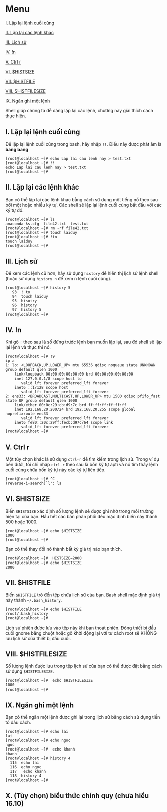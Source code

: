 # Menu
[I. Lặp lại lệnh cuối cùng](#lap_lai_lenh_cuoi_cung)

[II. Lặp lại các lệnh khác](#lap_lai_cac_lenh_khac)

[III. Lịch sử](#lich_su)

[IV. !n](#!n)

[V. Ctrl r](#ctrl_r)

[VI. $HISTSIZE](#HISTSIZE)

[VII. $HISTFILE](#HISTFILE)

[VIII. $HISTFILESIZE](#HISTFILESIZE)

[IX. Ngăn ghi một lệnh](#ngan_ghi_mot_lenh)




Shell giúp chúng ta dễ dàng lặp lại các lệnh, chương này giải thích cách thực hiện.

<a name="lap_lai_lenh_cuoi_cung"></a>
## I. Lặp lại lệnh cuối cùng
Để lặp lại lệnh cuối cùng trong bash, hãy nhập `!!`. Điều này được phát âm là **bang bang**
```
[root@localhost ~]# echo Lap lai cau lenh nay > test.txt
[root@localhost ~]# !!
echo Lap lai cau lenh nay > test.txt
[root@localhost ~]#
```

<a name="lap_lai_cac_lenh_khac"></a>
## II. Lặp lại các lệnh khác
Bạn có thể lặp lại các lệnh khác bằng cách sử dụng một tiếng nổ theo sau bởi một hoặc nhiều ký tự. Các shell sẽ lặp lại lệnh cuối cùng bắt đầu với các ký tự đó.
```
[root@localhost ~]# ls
anaconda-ks.cfg  file42.txt  test.txt
[root@localhost ~]# rm -rf file42.txt
[root@localhost ~]# touch laiduy
[root@localhost ~]# !to
touch laiduy
[root@localhost ~]#
```

<a name="lich_su"></a>

## III. Lịch sử
Để xem các lệnh cũ hơn, hãy sử dụng `history` để hiển thị lịch sử lệnh shell (hoặc sử dụng `history n` để xem n lệnh cuối cùng).
```
[root@localhost ~]# history 5
   93  ! to
   94  touch laiduy
   95  hisotry
   96  history
   97  history 5
[root@localhost ~]#
```

<a name="!n"></a>

## IV. !n
Khi gõ `!` theo sau là số đứng trước lệnh bạn muốn lặp lại, sau đó
shell sẽ lặp lại lệnh và thực thi nó.
```
[root@localhost ~]# !9
ip a
1: lo: <LOOPBACK,UP,LOWER_UP> mtu 65536 qdisc noqueue state UNKNOWN group default qlen 1000
    link/loopback 00:00:00:00:00:00 brd 00:00:00:00:00:00
    inet 127.0.0.1/8 scope host lo
       valid_lft forever preferred_lft forever
    inet6 ::1/128 scope host
       valid_lft forever preferred_lft forever
2: ens33: <BROADCAST,MULTICAST,UP,LOWER_UP> mtu 1500 qdisc pfifo_fast state UP group default qlen 1000
    link/ether 00:0c:29:cb:d9:7c brd ff:ff:ff:ff:ff:ff
    inet 192.168.20.200/24 brd 192.168.20.255 scope global noprefixroute ens33
       valid_lft forever preferred_lft forever
    inet6 fe80::20c:29ff:fecb:d97c/64 scope link
       valid_lft forever preferred_lft forever
[root@localhost ~]#
```

<a name="ctrl_r"></a>

## V. Ctrl r
Một tùy chọn khác là sử dụng `ctrl-r` để tìm kiếm trong lịch sử. Trong ví dụ bên dưới, tôi chỉ nhập `ctrl-r` theo sau là bốn ký tự apti và nó tìm thấy lệnh cuối cùng chứa bốn ký tự này các ký tự liên tiếp.
```
[root@localhost ~]# ^C
(reverse-i-search)`l': ls

```

<a name="HISTSIZE"></a>
## VI.  $HISTSIZE
Biến `$HISTSIZE` xác định số lượng lệnh sẽ được ghi nhớ trong môi trường hiện tại của bạn. Hầu hết các bản phân phối đều mặc định biến này thành 500 hoặc 1000.
```
[root@localhost ~]# echo $HISTSIZE
1000
[root@localhost ~]#
```

Bạn có thể thay đổi nó thành bất kỳ giá trị nào bạn thích.
```
[root@localhost ~]#  HISTSIZE=2000
[root@localhost ~]# echo $HISTSIZE
2000
```

<a name="HISTFILE"></a>

## VII. $HISTFILE
Biến `$HISTFILE` trỏ đến tệp chứa lịch sử của bạn. Bash shell mặc định giá trị này thành `~/.bash_history`.
```
[root@localhost ~]# echo $HISTFILE
/root/.bash_history
[root@localhost ~]#
```
Lịch sử phiên được lưu vào tệp này khi bạn thoát phiên. Đóng thiết bị đầu cuối gnome bằng chuột hoặc gõ khởi động lại với tư cách root sẽ KHÔNG lưu lịch sử của thiết bị đầu cuối.


<a name="HISTFILESIZE"></a>
## VIII. $HISTFILESIZE
Số lượng lệnh được lưu trong tệp lịch sử của bạn có thể được đặt bằng cách sử dụng `$HISTFILESIZE`.
```
[root@localhost ~]#  echo $HISTFILESIZE
1000
[root@localhost ~]#
```

<a name="ngan_ghi_mot_lenh"></a>
## IX. Ngăn ghi một lệnh
Bạn có thể ngăn một lệnh được ghi lại trong lịch sử bằng cách sử dụng tiền tố dấu cách.
```
[root@localhost ~]# echo lai
lai
[root@localhost ~]# echo ngoc
ngoc
[root@localhost ~]#  echo khanh
khanh
[root@localhost ~]# history 4
  115  echo lai
  116  echo ngoc
  117   echo khanh
  118  history 4
[root@localhost ~]#
```

## X. (Tùy chọn) biểu thức chính quy (chưa hiểu 16.10)


















